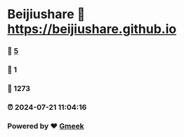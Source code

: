# Beijiushare :link: https://beijiushare.github.io 
### :page_facing_up: [5](https://beijiushare.github.io/tag.html) 
### :speech_balloon: 1 
### :hibiscus: 1273 
### :alarm_clock: 2024-07-21 11:04:16 
### Powered by :heart: [Gmeek](https://github.com/Meekdai/Gmeek)
